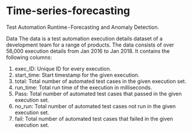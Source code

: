 # Time-series-forecasting
Test Automation Runtime - Forecasting and Anomaly Detection.

Data
The data is a test automation execution details dataset of a development team for a range of products. The data consists of over 56,000 execution details from Jan 2016 to Jan 2018.
It contains the following columns:
1. exec_ID: Unique ID for every execution.
2. start_time: Start timestamp for the given execution.
3. total: Total number of automated test cases in the given execution set.
4. run_time: Total run time of the execution in milliseconds.
5. Pass: Total number of automated test cases that passed in the given execution set.
6. no_run: Total number of automated test cases not run in the given execution set.
7. fail: Total number of automated test cases that failed in the given execution set.
